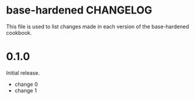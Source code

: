 # base-hardened CHANGELOG

This file is used to list changes made in each version of the base-hardened cookbook.

# 0.1.0

Initial release.

- change 0
- change 1

